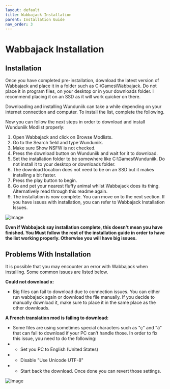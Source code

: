 ```yaml
---
layout: default
title: Wabbajack Installation
parent: Installation Guide
nav_order: 3
---
```


# Wabbajack Installation

## Installation

Once you have completed pre-installation, download the latest version of Wabbajack and place it in a folder such as C:\Games\Wabbajack. Do not place it in program files, on your desktop or in your downloads folder. I recommend placing it on an SSD as it will work quicker on there.

Downloading and installing Wunduniik can take a while depending on your internet connection and computer. To install the list, complete the following.

Now you can follow the next steps in order to download and install Wunduniik Modlist properly:
1. Open Wabbajack and click on Browse Modlists.
2. Go to the Search field and type Wunduniik.
3. Make sure Show NSFW is not checked.
5. Press the download button on Wunduniik and wait for it to download.
6. Set the installation folder to be somewhere like C:\Games\Wunduniik. Do not install it to your desktop or downloads folder.
7. The download location does not need to be on an SSD but it makes installing a bit faster.
8. Press the play button to begin.
9. Go and pet your nearest fluffy animal whilst Wabbajack does its thing. Alternatively read through this readme again.
10. The installation is now complete. You can move on to the next section. If you have issues with installation, you can refer to Wabbajack Installation Issues.

![Image](https://static.wixstatic.com/media/579922_21d8bf52feba448a8f93b5f734f3f2eb~mv2.png/v1/fill/w_600,h_313,al_c,q_85,usm_0.66_1.00_0.01,enc_avif,quality_auto/Wunduniik_Wabbajack.png)

**Even if Wabbajack say installation complete, this doesn't mean you have finished. You Must follow the rest of the installation guide in order to have the list working properly. Otherwise you will have big issues.**

## Problems With Installation

It is possible that you may encounter an error with Wabbajack when installing. Some common issues are listed below.

__Could not download x:__
- Big files can fail to download due to connection issues. You can either run wabbajack again or download the file manually. If you decide to manually download it, make sure to place it in the same place as the other downloads.

__A French translation mod is failing to download:__
- Some files are using sometimes special characters such as "ç" and "ä" that can fail to download if your PC can't handle those. In order to fix this issue, you need to do the following: 
- - Set you PC to English (United States)​
- - Disable "Use Unicode UTF-8"
- - Start back the download. Once done you can revert those settings.
 
![Image](https://static.wixstatic.com/media/579922_f5f5162f09f44b7dbcdf7719ae3699df~mv2.png/v1/fill/w_578,h_542,al_c,q_85,enc_avif,quality_auto/579922_f5f5162f09f44b7dbcdf7719ae3699df~mv2.png)
